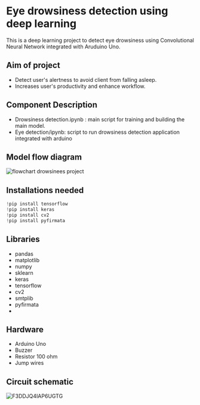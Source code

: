 
# Eye drowsiness detection using deep learning
This is a deep learning project to detect eye drowsiness using Convolutional Neural Network integrated with Aruduino Uno.



 
## Aim of project

- Detect user's alertness to avoid client from falling asleep.
- Increases user's productivity and enhance workflow.



  
## Component Description


- Drowsiness detection.ipynb : main script for training and building the main model.
- Eye detection/ipynb: script to run drowsiness detection application integrated with arduino




  
## Model flow diagram
![flowchart drowsinees project](https://user-images.githubusercontent.com/65908522/132290694-2ad13c00-2b64-441b-961e-b8b27e6d1f9a.jpg)


  
## Installations needed

```javascript
!pip install tensorflow
!pip install keras
!pip install cv2
!pip install pyfirmata
```

  
## Libraries

- pandas
- matplotlib
- numpy
- sklearn
- keras
- tensorflow
- cv2
- smtplib
- pyfirmata
-


  
## Hardware

- Arduino Uno
- Buzzer
- Resistor 100 ohm
- Jump wires


## Circuit schematic
![F3DDJQ4IAP6UGTG](https://user-images.githubusercontent.com/65908522/132291071-4b8b97a6-46d2-4c9e-95b4-e857e8e3f9ff.jpg)


  
